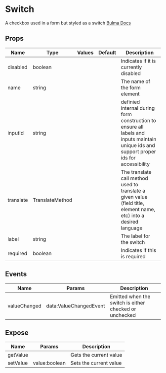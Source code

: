 # Switch

A checkbox used in a form but styled as a switch
[Bulma Docs](https://wikiki.github.io/form/switch/)
## Props

| Name    | Type | Values | Default | Description |
| -------- | ------- | -------- | ------- | ------- |
| disabled | boolean ||  | Indicates if it is currently disabled|
| name | string ||  | The name of the form element|
| inputId | string ||  | definied internal during form construction to ensure all labels and inputs maintain unique ids and support proper ids for accessibility|
| translate | TranslateMethod ||  | The translate call method used to translate a given value (field title, element name, etc) into a desired language|
| label | string ||  | The label for the switch|
| required | boolean ||  | Indicates if this is required|
## Events

| Name    | Params | Description |
| ------- | ------- | ------- |
| valueChanged|data:ValueChangedEvent|Emitted when the switch is either checked or unchecked|
## Expose

| Name    | Params | Description |
| ------- | ------- | ------- |
| getValue||Gets the current value|
| setValue|value:boolean|Sets the current value|
